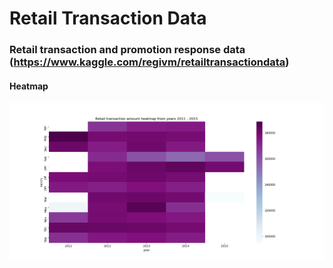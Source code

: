 # Retail Transaction Data
### Retail transaction and promotion response data (https://www.kaggle.com/regivm/retailtransactiondata)

#### Heatmap
![alt text](https://github.com/CAVIND46016/Kaggle/blob/master/Retail%20Transaction%20Data/data/tran_amount_heatmap.png)
